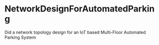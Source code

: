 # NetworkDesignForAutomatedParking
Did a network topology design for an IoT based Multi-Floor Automated Parking System
